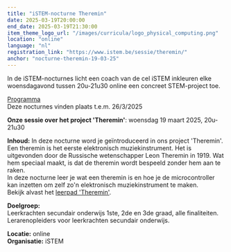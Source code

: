 ```yaml
---
title: "iSTEM-nocturne Theremin"
date: 2025-03-19T20:00:00
end_date: 2025-03-19T21:30:00
item_theme_logo_url: "/images/curricula/logo_physical_computing.png"
location: "online"
language: "nl"
registration_link: "https://www.istem.be/sessie/theremin/"
anchor: "nocturne-theremin-19-03-25"
---
```

In de iSTEM-nocturnes licht een coach van de cel iSTEM inkleuren elke woensdagavond tussen 20u-21u30 online een concreet STEM-project toe.

[Programma](https://www.istem.be/agenda/istem-nocturnes/)<br>
Deze nocturnes vinden plaats t.e.m. 26/3/2025

**Onze sessie over het project 'Theremin'**: woensdag 19 maart 2025, 20u-21u30

**Inhoud:** In deze nocturne word je geïntroduceerd in ons project 'Theremin'. <br>
Een theremin is het eerste elektronisch muziekinstrument. Het is uitgevonden door de Russische wetenschapper Leon Theremin in 1919. 
Wat hem speciaal maakt, is dat de theremin wordt bespeeld zonder hem aan te raken.<br>
In deze nocturne leer je wat een theremin is en hoe je de microcontroller kan inzetten om zelf zo'n elektronisch muziekinstrument te maken.<br>
Bekijk alvast het [leerpad 'Theremin'](https://dwengo.org/learning-path.html?hruid=pc_theremin&language=nl&te=true&source_page=%2Fphysical_computing%2F&source_title=%20Physical%20computing#pc_theremin;nl;3). 

**Doelgroep:** <br>
Leerkrachten secundair onderwijs 1ste, 2de en 3de graad, alle finaliteiten.<br>
Lerarenopleiders voor leerkrachten secundair onderwijs.

**Locatie:** online<br>
**Organisatie:** iSTEM
